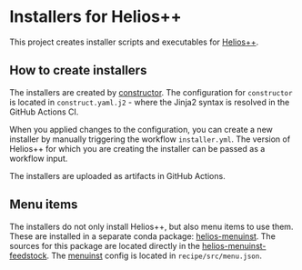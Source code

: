 # Installers for Helios++

This project creates installer scripts and executables for [Helios++](https://github.com/3dgeo-heidelberg/helios).

## How to create installers

The installers are created by [constructor](https://github.com/conda/constructor). The configuration
for `constructor` is located in `construct.yaml.j2` - where the Jinja2 syntax is resolved in the
GitHub Actions CI.

When you applied changes to the configuration, you can create a new installer
by manually triggering the workflow `installer.yml`. The version of Helios++
for which you are creating the installer can be passed as a workflow input.

The installers are uploaded as artifacts in GitHub Actions.

## Menu items

The installers do not only install Helios++, but also menu items to use them.
These are installed in a separate conda package: [helios-menuinst](https://anaconda.org/conda-forge/helios-menuinst).
The sources for this package are located directly in the [helios-menuinst-feedstock](https://github.com/conda-forge/helios-menuinst-feedstock).
The [menuinst](https://github.com/conda/menuinst) config is located in `recipe/src/menu.json`.
